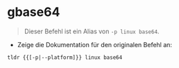 # gbase64

> Dieser Befehl ist ein Alias von `-p linux base64`.

- Zeige die Dokumentation für den originalen Befehl an:

`tldr {{[-p|--platform]}} linux base64`
